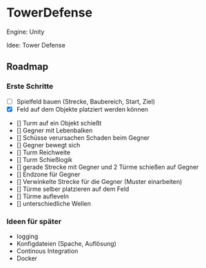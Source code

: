 # TowerDefense

Engine: Unity

Idee: Tower Defense

## Roadmap

### Erste Schritte

- [ ] Spielfeld bauen (Strecke, Baubereich, Start, Ziel)
- [x] Feld auf dem Objekte platziert werden können
- [] Turm auf ein Objekt schießt
- [] Gegner mit Lebenbalken
- [] Schüsse verursachen Schaden beim Gegner
- [] Gegner bewegt sich
- [] Turm Reichweite
- [] Turm Schießlogik
- [] gerade Strecke mit Gegner und 2 Türme schießen auf Gegner  
- [] Endzone für Gegner
- [] Verwinkelte Strecke für die Gegner (Muster einarbeiten)
- [] Türme selber platzieren auf dem Feld
- [] Türme aufleveln
- [] unterschiedliche Wellen

### Ideen für später

- logging 
- Konfigdateien (Spache, Auflösung)
- Continous Integration
- Docker 
